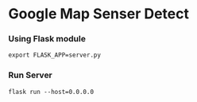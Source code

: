 # Google Map Senser Detect

### Using Flask module
```export FLASK_APP=server.py```

### Run Server
```flask run --host=0.0.0.0```
